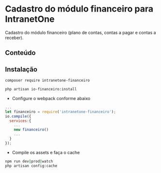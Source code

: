 
# Cadastro do módulo financeiro para IntranetOne
Cadastro do módulo financeiro (plano de contas, contas a pagar e contas a receber).
## Conteúdo
 
## Instalação

```sh
composer require intranetone-financeiro
```
```sh
php artisan io-financeiro:install
```

- Configure o webpack conforme abaixo 
```js
...
let financeiro = require('intranetone-financeiro');
io.compile({
  services:{
    ...
    new financeiro()
    ...
  }
});

```
- Compile os assets e faça o cache
```sh
npm run dev|prod|watch
php artisan config:cache
```
